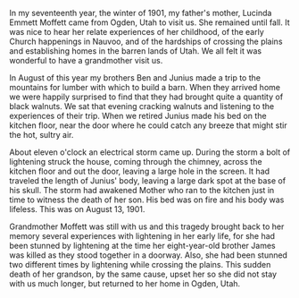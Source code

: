 In my seventeenth year, the winter of 1901, my father's mother, Lucinda Emmett Moffett came from Ogden, Utah to visit us. She remained until fall. It was nice to hear her relate experiences of her childhood, of the early Church happenings in Nauvoo, and of the hardships of crossing the plains and establishing homes in the barren lands of Utah. We all felt it was wonderful to have a grandmother visit us.

In August of this year my brothers Ben and Junius made a trip to the mountains for lumber with which to build a barn. When they arrived home we were happily surprised to find that they had brought quite a quantity of black walnuts. We sat that evening cracking walnuts and listening to the experiences of their trip. When we retired Junius made his bed on the kitchen floor, near the door where he could catch any breeze that might stir the hot, sultry air.

About eleven o'clock an electrical storm came up. During the storm a bolt of lightening struck the house, coming through the chimney, across the kitchen floor and out the door, leaving a large hole in the screen. It had traveled the length of Junius' body, leaving a large dark spot at the base of his skull. The storm had awakened Mother who ran to the kitchen just in time to witness the death of her son. His bed was on fire and his body was lifeless. This was on August 13, 1901.

Grandmother Moffett was still with us and this tragedy brought back to her memory several experiences with lightening in her early life, for she had been stunned by lightening at the time her eight-year-old brother James was killed as they stood together in a doorway. Also, she had been stunned two different times by lightening while crossing the plains. This sudden death of her grandson, by the same cause, upset her so she did not stay with us much longer, but returned to her home in Ogden, Utah.